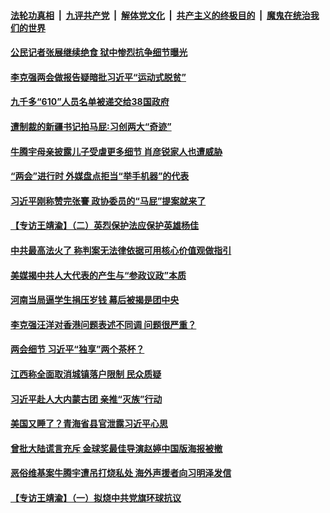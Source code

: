 

####  [法轮功真相](../../../../basic/blob/master/README.md?t=03071131) &nbsp;|&nbsp; [九评共产党](../../../../9ping.md/blob/master/README.md?t=03071131) &nbsp;|&nbsp; [解体党文化](../../../../jtdwh.md/blob/master/README.md?t=03071131)  &nbsp;|&nbsp; [共产主义的终极目的](../../../../gczydzjmd.md/blob/master/README.md?t=03071131) &nbsp;|&nbsp; [魔鬼在统治我们的世界](../../../../mgztzwmdsj.md/blob/master/README.md?t=03071131) 

#### [公民记者张展继续绝食 狱中惨烈抗争细节曝光](../pages/soh5/481610.md?t=03071131) 
#### [李克强两会做报告疑暗批习近平“运动式脱贫”](../pages/soh5/481607.md?t=03071131) 
#### [九千多“610”人员名单被递交给38国政府](../pages/soh5/481526.md?t=03071131) 
#### [遭制裁的新疆书记拍马屁∶习创两大“奇迹”](../pages/soh5/481601.md?t=03071131) 
#### [牛腾宇母亲披露儿子受虐更多细节 肖彦锐家人也遭威胁](../pages/soh5/481556.md?t=03071131) 
#### [“两会”进行时 外媒盘点拒当“举手机器”的代表](../pages/soh5/481565.md?t=03071131) 
#### [习近平刚称赞完张謇 政协委员的“马屁”提案就来了](../pages/soh5/481496.md?t=03071131) 
#### [【专访王靖渝】（二）英烈保护法应保护英雄杨佳](../pages/soh5/481220.md?t=03071131) 
#### [中共最高法火了 称判案无法律依据可用核心价值观做指引](../pages/soh5/481421.md?t=03071131) 
#### [美媒揭中共人大代表的产生与“参政议政”本质](../pages/soh5/481412.md?t=03071131) 
#### [河南当局逼学生捐压岁钱  幕后被揭是团中央](../pages/soh5/481403.md?t=03071131) 
#### [李克强汪洋对香港问题表述不同调 问题很严重？](../pages/soh5/481391.md?t=03071131) 
#### [两会细节 习近平“独享”两个茶杯？](../pages/soh5/481376.md?t=03071131) 
#### [江西称全面取消城镇落户限制 民众质疑](../pages/soh5/481361.md?t=03071131) 
#### [习近平赴人大内蒙古团 亲推“灭族”行动](../pages/soh5/481358.md?t=03071131) 
#### [美国又睡了？青海省县官泄露习近平心思](../pages/soh5/481334.md?t=03071131) 
#### [曾批大陆谎言充斥 金球奖最佳导演赵婷中国版海报被撤](../pages/soh5/481241.md?t=03071131) 
#### [恶俗维基案牛腾宇遭吊打烧私处 海外声援者向习明泽发信](../pages/soh5/481310.md?t=03071131) 
#### [【专访王靖渝】（一）拟烧中共党旗环球抗议](../pages/soh5/481166.md?t=03071131) 
